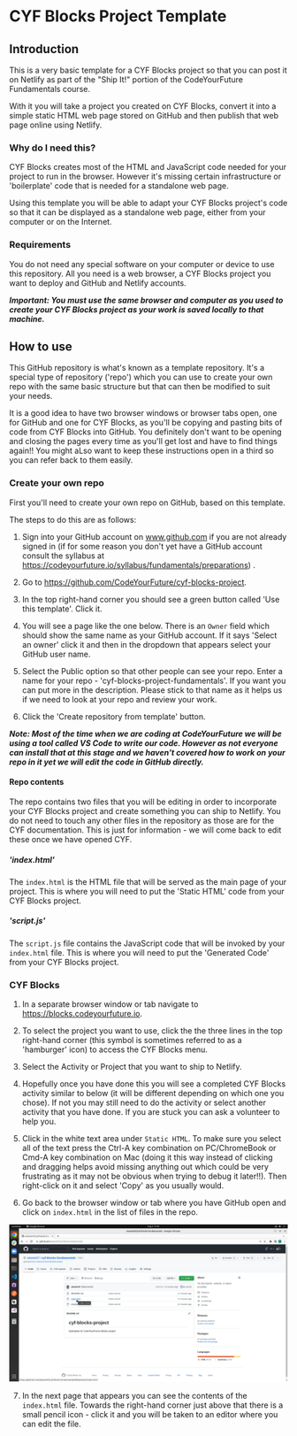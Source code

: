 # CYF Blocks Project Template

## Introduction

This is a very basic template for a CYF Blocks project so that you can post it on Netlify as part of the "Ship It!" portion of the CodeYourFuture Fundamentals course.

With it you will take a project you created on CYF Blocks, convert it into a simple static HTML web page stored on GitHub and then publish that web page online using Netlify.

### Why do I need this?

CYF Blocks creates most of the HTML and JavaScript code needed for your project to run in the browser. However it's missing certain infrastructure or 'boilerplate' code that is needed for a standalone web page.

Using this template you will be able to adapt your CYF Blocks project's code so that it can be displayed as a standalone web page, either from your computer or on the Internet.

### Requirements

You do not need any special software on your computer or device to use this repository. All you need is a web browser, a CYF Blocks project you want to deploy and GitHub and Netlify accounts.

***Important: You *must* use the same browser and computer as you used to create your CYF Blocks project as your work is saved locally to that machine.***

## How to use

This GitHub repository is what's known as a template repository. It's a special type of repository ('repo') which you can use to create your own repo with the same basic structure but that can then be modified to suit your needs.

It is a good idea to have two browser windows or browser tabs open, one for GitHub and one for CYF Blocks, as you'll be copying and pasting bits of code from CYF Blocks into GitHub. You definitely don't want to be opening and closing the pages every time as you'll get lost and have to find things again!! You might aLso want to keep these instructions open in a third so you can refer back to them easily.
### Create your own repo

First you'll need to create your own repo on GitHub, based on this template.

The steps to do this are as follows:

1. Sign into your GitHub account on www.github.com if you are not already signed in (if for some reason you don't yet have a GitHub account consult the syllabus at https://codeyourfuture.io/syllabus/fundamentals/preparations) .
2. Go to https://github.com/CodeYourFuture/cyf-blocks-project.
3. In the top right-hand corner you should see a green button called 'Use this template'. Click it.


4. You will see a page like the one below. There is an `Owner` field which should show the same name as your GitHub account. If it says 'Select an owner' click it and then in the dropdown that appears select your GitHub user name.


5. Select the Public option so that other people can see your repo. Enter a name for your repo - 'cyf-blocks-project-fundamentals'. If you want you can put more in the description. Please stick to that name as it helps us if we need to look at your repo and review your work.
6. Click the 'Create repository from template' button.

***Note: Most of the time when we are coding at CodeYourFuture we will be using a tool called VS Code to write our code. However as not everyone can install that at this stage and we haven't covered how to work on your repo in it yet we will edit the code in GitHub directly.***

#### Repo contents

The repo contains two files that you will be editing in order to incorporate your CYF Blocks project and create something you can ship to Netlify. You do not need to touch any other files in the repository as those are for the CYF documentation. This is just for information - we will come back to edit these once we have opened CYF.
##### 'index.html'

The `index.html` is the HTML file that will be served as the main page of your project. This is where you will need to put the 'Static HTML' code from your CYF Blocks project.

##### 'script.js'

The `script.js` file contains the JavaScript code that will be invoked by your `index.html` file. This is where you will need to put the 'Generated Code' from your CYF Blocks project.

### CYF Blocks

1. In a separate browser window or tab navigate to https://blocks.codeyourfuture.io.
2. To select the project you want to use, click the the three lines in the top right-hand corner (this symbol is sometimes referred to as a 'hamburger' icon) to access the CYF Blocks menu.
3. Select the Activity or Project that you want to ship to Netlify.
4. Hopefully once you have done this you will see a completed CYF Blocks activity similar to below (it will be different depending on which one you chose). If not you may still need to do the activity or select another activity that you have done. If you are stuck you can ask a volunteer to help you.


5. Click in the white text area under `Static HTML`. To make sure you select all of the text press the Ctrl-A key combination on PC/ChromeBook or Cmd-A key combination on Mac (doing it this way instead of clicking and dragging helps avoid missing anything out which could be very frustrating as it may not be obvious when trying to debug it later!!). Then right-click on it and select 'Copy' as you usually would.
6. Go back to the browser window or tab where you have GitHub open and click on `index.html` in the list of files in the repo.

<img src="images/index_html.png" alt="cyf-blocks-fundamentals GitHub repo"/>

7. In the next page that appears you can see the contents of the `index.html` file. Towards the right-hand corner just above that there is a small pencil icon - click it and you will be taken to an editor where you can edit the file.